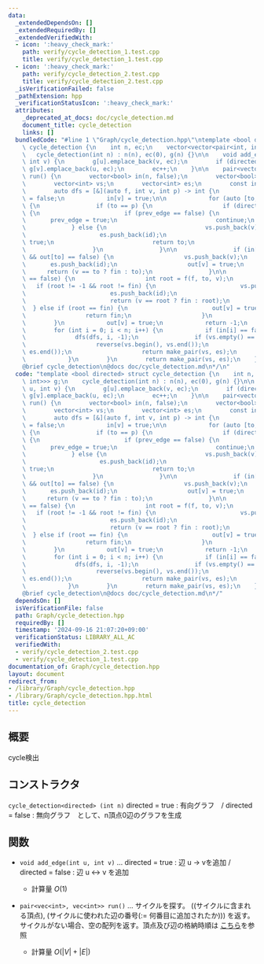 ```yaml
---
data:
  _extendedDependsOn: []
  _extendedRequiredBy: []
  _extendedVerifiedWith:
  - icon: ':heavy_check_mark:'
    path: verify/cycle_detection_1.test.cpp
    title: verify/cycle_detection_1.test.cpp
  - icon: ':heavy_check_mark:'
    path: verify/cycle_detection_2.test.cpp
    title: verify/cycle_detection_2.test.cpp
  _isVerificationFailed: false
  _pathExtension: hpp
  _verificationStatusIcon: ':heavy_check_mark:'
  attributes:
    _deprecated_at_docs: doc/cycle_detection.md
    document_title: cycle_detection
    links: []
  bundledCode: "#line 1 \"Graph/cycle_detection.hpp\"\ntemplate <bool directed> struct\
    \ cycle_detection {\n    int n, ec;\n    vector<vector<pair<int, int>>> g;\n \
    \   cycle_detection(int n) : n(n), ec(0), g(n) {}\n\n    void add_edge(int u,\
    \ int v) {\n        g[u].emplace_back(v, ec);\n        if (directed == false)\
    \ g[v].emplace_back(u, ec);\n        ec++;\n    }\n\n    pair<vector<int>, vector<int>>\
    \ run() {\n        vector<bool> in(n, false);\n        vector<bool> out(n, false);\n\
    \        vector<int> vs;\n        vector<int> es;\n        const int fin = INT_MAX;\n\
    \        auto dfs = [&](auto f, int v, int p) -> int {\n            bool prev_edge\
    \ = false;\n            in[v] = true;\n\n            for (auto [to, id] : g[v])\
    \ {\n                if (to == p) {\n                    if (directed == false)\
    \ {\n                        if (prev_edge == false) {\n                     \
    \       prev_edge = true;\n                            continue;\n           \
    \             } else {\n                            vs.push_back(v);\n       \
    \                     es.push_back(id);\n                            out[v] =\
    \ true;\n                            return to;\n                        }\n \
    \                   }\n                }\n\n                if (in[to] == true\
    \ && out[to] == false) {\n                    vs.push_back(v);\n             \
    \       es.push_back(id);\n                    out[v] = true;\n              \
    \      return (v == to ? fin : to);\n                }\n\n                if (in[to]\
    \ == false) {\n                    int root = f(f, to, v);\n                 \
    \   if (root != -1 && root != fin) {\n                        vs.push_back(v);\n\
    \                        es.push_back(id);\n                        out[v] = true;\n\
    \                        return (v == root ? fin : root);\n                  \
    \  } else if (root == fin) {\n                        out[v] = true;\n       \
    \                 return fin;\n                    }\n                }\n    \
    \        }\n            out[v] = true;\n            return -1;\n        };\n\n\
    \        for (int i = 0; i < n; i++) {\n            if (in[i] == false) {\n  \
    \              dfs(dfs, i, -1);\n                if (vs.empty() == false) {\n\
    \                    reverse(vs.begin(), vs.end());\n                    reverse(es.begin(),\
    \ es.end());\n                    return make_pair(vs, es);\n                }\n\
    \            }\n        }\n        return make_pair(vs, es);\n    }\n};\n/*\n\
    @brief cycle_detection\n@docs doc/cycle_detection.md\n*/\n"
  code: "template <bool directed> struct cycle_detection {\n    int n, ec;\n    vector<vector<pair<int,\
    \ int>>> g;\n    cycle_detection(int n) : n(n), ec(0), g(n) {}\n\n    void add_edge(int\
    \ u, int v) {\n        g[u].emplace_back(v, ec);\n        if (directed == false)\
    \ g[v].emplace_back(u, ec);\n        ec++;\n    }\n\n    pair<vector<int>, vector<int>>\
    \ run() {\n        vector<bool> in(n, false);\n        vector<bool> out(n, false);\n\
    \        vector<int> vs;\n        vector<int> es;\n        const int fin = INT_MAX;\n\
    \        auto dfs = [&](auto f, int v, int p) -> int {\n            bool prev_edge\
    \ = false;\n            in[v] = true;\n\n            for (auto [to, id] : g[v])\
    \ {\n                if (to == p) {\n                    if (directed == false)\
    \ {\n                        if (prev_edge == false) {\n                     \
    \       prev_edge = true;\n                            continue;\n           \
    \             } else {\n                            vs.push_back(v);\n       \
    \                     es.push_back(id);\n                            out[v] =\
    \ true;\n                            return to;\n                        }\n \
    \                   }\n                }\n\n                if (in[to] == true\
    \ && out[to] == false) {\n                    vs.push_back(v);\n             \
    \       es.push_back(id);\n                    out[v] = true;\n              \
    \      return (v == to ? fin : to);\n                }\n\n                if (in[to]\
    \ == false) {\n                    int root = f(f, to, v);\n                 \
    \   if (root != -1 && root != fin) {\n                        vs.push_back(v);\n\
    \                        es.push_back(id);\n                        out[v] = true;\n\
    \                        return (v == root ? fin : root);\n                  \
    \  } else if (root == fin) {\n                        out[v] = true;\n       \
    \                 return fin;\n                    }\n                }\n    \
    \        }\n            out[v] = true;\n            return -1;\n        };\n\n\
    \        for (int i = 0; i < n; i++) {\n            if (in[i] == false) {\n  \
    \              dfs(dfs, i, -1);\n                if (vs.empty() == false) {\n\
    \                    reverse(vs.begin(), vs.end());\n                    reverse(es.begin(),\
    \ es.end());\n                    return make_pair(vs, es);\n                }\n\
    \            }\n        }\n        return make_pair(vs, es);\n    }\n};\n/*\n\
    @brief cycle_detection\n@docs doc/cycle_detection.md\n*/"
  dependsOn: []
  isVerificationFile: false
  path: Graph/cycle_detection.hpp
  requiredBy: []
  timestamp: '2024-09-16 21:07:20+09:00'
  verificationStatus: LIBRARY_ALL_AC
  verifiedWith:
  - verify/cycle_detection_2.test.cpp
  - verify/cycle_detection_1.test.cpp
documentation_of: Graph/cycle_detection.hpp
layout: document
redirect_from:
- /library/Graph/cycle_detection.hpp
- /library/Graph/cycle_detection.hpp.html
title: cycle_detection
---
```

## 概要
cycle検出

## コンストラクタ 
`cycle_detection<directed> (int n)`  directed = true : 有向グラフ　/ directed = false : 無向グラフ　として、n頂点0辺のグラフを生成

## 関数
- `void add_edge(int u, int v)` ... directed = true : 辺 u -> vを追加 / directed = false : 辺 u <-> v を追加
    - 計算量 $O(1)$
  
- `pair<vec<int>, vec<int>> run()` ... サイクルを探す。 ((サイクルに含まれる頂点), (サイクルに使われた辺の番号(:= 何番目に追加されたか))) を返す。サイクルがない場合、空の配列を返す。頂点及び辺の格納時順は
  [こちら](https://judge.yosupo.jp/problem/cycle_detection_undirected)を参照
    - 計算量 $O(|V| + |E|)$


